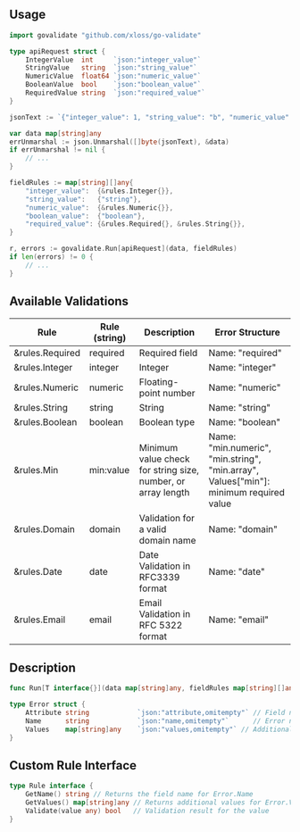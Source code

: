 ## Usage

```go
import govalidate "github.com/xloss/go-validate"

type apiRequest struct {
    IntegerValue  int     `json:"integer_value"`
    StringValue   string  `json:"string_value"`
    NumericValue  float64 `json:"numeric_value"`
    BooleanValue  bool    `json:"boolean_value"`
    RequiredValue string  `json:"required_value"`
}

jsonText := `{"integer_value": 1, "string_value": "b", "numeric_value": 3.1, "boolean_value": true, "required_value": "r"}`

var data map[string]any
errUnmarshal := json.Unmarshal([]byte(jsonText), &data)
if errUnmarshal != nil {
    // ...
}

fieldRules := map[string][]any{
    "integer_value":  {&rules.Integer{}},
    "string_value":   {"string"},
    "numeric_value":  {&rules.Numeric{}},
    "boolean_value":  {"boolean"},
    "required_value": {&rules.Required{}, &rules.String{}},
}

r, errors := govalidate.Run[apiRequest](data, fieldRules)
if len(errors) != 0 {
    // ...
}
```

## Available Validations

| Rule            | Rule (string) | Description                                                  | Error Structure                                                                       |
|-----------------|---------------|--------------------------------------------------------------|---------------------------------------------------------------------------------------|
| &rules.Required | required      | Required field                                               | Name: "required"                                                                      |         
| &rules.Integer  | integer       | Integer                                                      | Name: "integer"                                                                       |
| &rules.Numeric  | numeric       | Floating-point number                                        | Name: "numeric"                                                                       |
| &rules.String   | string        | String                                                       | Name: "string"                                                                        |
| &rules.Boolean  | boolean       | Boolean type                                                 | Name: "boolean"                                                                       |
| &rules.Min      | min:value     | Minimum value check for string size, number, or array length | Name: "min.numeric", "min.string", "min.array", Values["min"]: minimum required value |
| &rules.Domain   | domain        | Validation for a valid domain name                           | Name: "domain"                                                                        |
| &rules.Date     | date          | Date Validation in RFC3339 format                            | Name: "date"                                                                          |
| &rules.Email    | email         | Email Validation  in RFC 5322 format                         | Name: "email"                                                                         |

## Description

```go
func Run[T interface{}](data map[string]any, fieldRules map[string][]any) (*T, []Error)
```

```go
type Error struct {
    Attribute string            `json:"attribute,omitempty"` // Field name
    Name      string            `json:"name,omitempty"`      // Error name
    Values    map[string]any    `json:"values,omitempty"` // Additional fields
}
```

## Custom Rule Interface

```go
type Rule interface {
    GetName() string // Returns the field name for Error.Name
    GetValues() map[string]any // Returns additional values for Error.Values
    Validate(value any) bool   // Validation result for the value
}
```